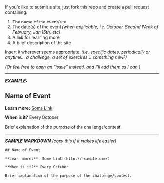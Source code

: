 If you'd like to submit a site, just fork this repo and create a pull request containing:

1. The name of the event/site
2. The date(s) of the event *(when applicable, i.e. October, Second Week of February, Jan 15th, etc)*
3. A link for learning more
4. A brief description of the site

Insert it wherever seems appropriate. *(i.e. specific dates, periodically or anytime... a challenge, a set of exercises... something new?)*

*(Or feel free to open an "issue" instead, and I'll add them as I can.)*

---

***EXAMPLE:***

<h2>Name of Event</h2>

<b>Learn more:</b> [Some Link](http://example.com/)

<b>When is it?</b> Every October

Brief explanation of the purpose of the challenge/contest.

---

***SAMPLE MARKDOWN** (copy this if it makes life easier)*

```
## Name of Event

**Learn more:** [Some Link](http://example.com/)

**When is it?** Every October

Brief explanation of the purpose of the challenge/contest.
```
